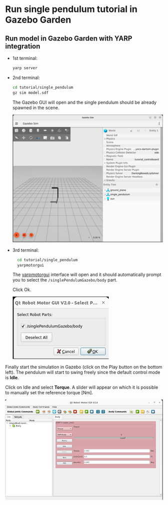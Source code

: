 # Run single pendulum tutorial in Gazebo Garden

## Run model in Gazebo Garden with YARP integration

- 1st terminal:

  ~~~bash
  yarp server
  ~~~

- 2nd terminal:

  ~~~bash
  cd tutorial/single_pendulum
  gz sim model.sdf
  ~~~

  The Gazebo GUI will open and the single pendulum should be already spawned in the scene.

  ![Gazebo Sim GUI](media/gz_gui.png)

- 3rd terminal:

  ~~~bash
    cd tutorial/single_pendulum
    yarpmotorgui
  ~~~

  The [yarpmotorgui](https://www.yarp.it/latest/group__yarpmotorgui.html) interface will open and it should automatically prompt you to select the `/singlePendulumGazebo/body` part.
  
  Click Ok.

  ![yarpmotorgui_select_part](media/yarpmotorgui_select_part.png)

Finally start the simulation in Gazebo (click on the Play button on the bottom left). The pendulum will start to swing freely since the default control mode is **Idle**.

Click on Idle and select **Torque**. A slider will appear on which it is possible to manually set the reference torque [Nm].

![yarpmotorgui_torque](media/yarpmotorgui_torque.png)
